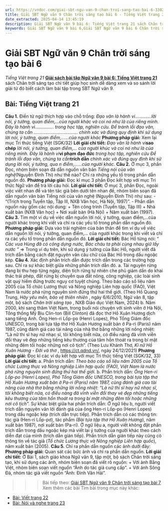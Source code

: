 ```yaml
---
url: https://vndoc.com/giai-sbt-ngu-van-9-chan-troi-sang-tao-bai-6-330270
title: Giải SBT Ngữ văn 9 Chân trời sáng tạo bài 6 - Tiếng Việt trang 21 - VnDoc.com
date_extracted: 2025-04-14 13:45:19
description: Giải SBT Ngữ văn 9 bài 6: Tiếng Việt trang 21 sách Chân trời sáng tạo có đáp án chi tiết cho các bạn cùng tham khảo.
keywords: Giải SBT Ngữ văn 9 bài 6,Giải SBT Ngữ văn 9 bài 6 Chân trời sáng tạo,Giải sách bài tập Ngữ văn CTST lớp 9,Ngữ văn lớp 9 Chân trời sáng tạo,giải bài tập ngữ văn lớp 9,bài Tiếng Việt trang 21,giải SBT ngữ văn 9 CTST trang 21
---
```


# Giải SBT Ngữ văn 9 Chân trời sáng tạo bài 6
 _Tiếng Việt trang 21_
[**Giải sách bài tập Ngữ văn 9 bài 6: Tiếng Việt trang 21**](<https://vndoc.com/giai-sbt-ngu-van-9-chan-troi-sang-tao-bai-6-330270>) sách Chân trời sáng tạo chi tiết giúp học sinh dễ dàng xem và so sánh lời giải từ đó biết cách làm bài tập trong SBT Ngữ văn 9.
## Bài: Tiếng Việt trang 21
**Câu 1.** Điền từ ngữ thích hợp vào chỗ trống:
_Đạo văn là hành vi………….lời nói, ý tưởng, quan điểm,…của người khác và coi nó như là của riêng mình. Đây là hành vi…………… trong học tập, nghiên cứu._
_Để tránh lỗi đạo văn, chúng ta cần ................................... chính xác và đúng quy định khi sử dụng lời nói, ý tưởng, quan điểm,......của người khác_
**Phương pháp giải:**
Xem lại mục Tri thức tiếng Việt \(SGK/32\)
**Lời giải chi tiết:**
_Đạo văn là hành vi_**sao chép** _lời nói, ý tưởng, quan điểm,... của người khúc và coi nó như là của riêng mình. Đây là hành vi_**vi phạm đạo đức** _trong học tập, nghiên cứu_
_Để tránh lỗi đạo văn, chúng ta cần_**trích dẫn** _chính xác và đúng quy định khi sử dụng lời nói, ý tưởng, qua_ _n_ _điểm,......của người khác._
**Câu 2.** Ở mục 3, phần Đọc, nhóm biên soạn đã dẫn nguồn văn bản _Tiếng nói của văn nghệ_\(Nguyễn Đình Thi\) như thế nào? Chỉ ra những yếu tố trong phần dẫn nguồn đó.
**Phương pháp giải:**
Đọc kĩ mục 3 phần Đọc kết hợp với mục Tri thức Ngữ văn để trả lời câu hỏi.
**Lời giải chi tiết:**
Ở mục 3, phần Đọc, ngoài việc viết nhan đề và tên tác giả bên dưới tên nhan đề, nhóm biên soạn đã dẫn nguồn văn bản Tiếng nói của văn nghệ \(Nguyễn Đình Thi\) như sau:
\- “\(Trích trong Tuyển tập, Tập III, NXB Văn học, Hà Nội, 1997\)”.
\- Phần dẫn nguồn này gồm các nội dung:
\+ Tên công trình \(Tuyển tập, Tập III\)
\+ Nhà xuất bản \(NXB Văn học\)
\+ Nơi xuất bản \(Hà Nội\)
\+ Năm xuất bản \(1997\).
**Câu 3.** Tìm một ví dụ về việc dẫn nguồn lời nói, ý tưởng, quan điểm,…của người khác trong khi viết và chỉ ra các yếu tố trong phần dẫn nguồn đó.
**Phương pháp giải:**
Dựa vào trải nghiệm của bản thân để tìm ví dụ về việc dẫn nguồn lời nói, ý tưởng, quan điểm,… của người khác trong khi viết và chỉ ra các yếu tố trong phần dẫn nguồn đó.
**Lời giải chi tiết:**
Bác Hồ từng nói: “ _Các vua Hùng đã có công dựng nước, Bác cháu ta phải cùng nhau giữ lấy nước_ _”_
=> Trong ví dụ trên, khi sử dụng ý tưởng của Bác Hồ, người viết đã trích dẫn bằng cách đặt nguyên văn câu chữ của Bác Hồ trong dấu ngoặc kép.
**Câu 4.** Xác định phần trích dẫn được trích dẫn trong các trường hợp sau. Chỉ ra sự khác biệt giữa những phần trích dẫn đó.
a. Tài nguyên rừng đang bị thu hẹp từng ngày, diện tích rừng tự nhiên che phủ giảm dần do khai thác trái phép, đất rừng bị chuyển qua đất nông, công nghiệp, các loài sinh vật quý hiếm đứng trước nguy cơ tuyệt chủng. Theo báo cáo số liệu năm 2005 của Tổ chức Lương thực và Nông nghiệp Liên hợp quốc \(FAO\), Việt Nam là nước phá rừng nguyên sinh đứng thứ hai thế giới.
\(Theo Hồ Quang Trung, _Hãy yêu mến, bảo vệ thiên nhiên_ , ngày 6/6/2010, Ngữ văn 8, tập một, bộ sách _Chân trời sáng tạo_ , NXB Giáo dục Việt Nam, 2024\)
b. Năm 2000, khi sang thăm Việt Nam, trong buổi nói chuyện với sinh viên ở Hà Nội, Tổng thống Mỹ Biu Clin-ton \(Bill Clinton\) đã đọc thơ Hồ Xuân Hương dịch sang tiếng Anh. Ông Hen-ri Lốp-po \(Henri Lopes\), Phó Tổng Giám đốc UNESCO, trong bài tựa tập thơ Hồ Xuân Hương xuất bản ở Pa-ri \(Paris\) năm 1987, cũng đánh giá cao tài năng của nhà thơ bằng những lời nồng nhiệt: “Là nữ thi sĩ hay nữ nhạc sĩ, tôi không biết nữa, có điều nàng đã vĩnh viễn đổi thay vẻ đẹp những tiếng kêu thương của tâm hồn thoát ra trong bí mật những đêm tối hoặc những nơi cô tịch”.
\(Theo Lưu Khánh Thơ, _Kì nữ Hồ Xuân Hương_ \- _Đời và thơ_ , https://ct.qdnd.vn/, ngày 24/12/2021\)
**Phương pháp giải:**
Đọc kĩ các ví dụ kết hợp với mục Tri thức tiếng Việt \(SGK/32, 33\)
**Lời giải chi tiết:**
a. Phần trích dẫn: _Theo báo cáo số liệu năm 2005 của Tổ chức Lương thực và Nông nghiệp Liên hợp quốc \(FAO\), Việt Nam là nước phá rừng nguyên sinh đứng thứ hai thế giới._
b. Phần trích dẫn: _Ông Hen-ri Lốp-po \(Henri Lopes\), Phó Tổng Giám đốc_
 _UNESCO, trong bài tựa tập thơ Hồ Xuân Hương xuất bản ở Pa-ri \(Paris\) năm 1987, cũng đánh giá cao tài năng của nhà thơ bằng những lời nồng nhiệt: “Là nữ thi sĩ hay nữ nhạc sĩ, tôi không biết nữa, có điều nàng đã vĩnh viễn đổi thay vẻ đẹp những tiếng kêu thương của tâm hồn thoát ra trong bí mật những đêm tối hoặc những nơi cô tịch"._
Sự khác biệt giữa hai phần trích dẫn: Ở ngữ liệu b, người viết trích dẫn nguyên văn lời đánh giá của ông Hen-ri Lốp-po \(Henri Lopes\) trong dấu ngoặc kép \(trích dẫn trực tiếp\). Phần trích dẫn có các thông tin: tác giả \(Hen-ri Lốp-pơ\), tác phẩm _\(Bài tựa tập thơ Hồ Xuân Hương_\), năm xuất bản 1987\), nơi xuất bản \(Pa-ri\).
Ở ngữ liệu a, người viết không đặt phần trích dẫn trong dấu ngoặc kép mà viết lại ý tưởng của người khác theo cách diễn đạt của mình \(trích dẫn gián tiếp\). Phần trích dẫn gián tiếp này cũng có thông tin về tác giả \(_Tổ chức Lương thực và Nông nghiệp Liên hợp quốc_\), năm xuất bản \(2005\).
**Câu 5.** Chỉ ra phần dẫn nguồn các ảnh dưới đây:
**Phương pháp giải:**
Quan sát các bức ảnh và chỉ ra phần dẫn nguồn.
**Lời giải chi tiết:**
Ở Bài 1, sách giáo khoa Ngữ văn 9, tập một, bộ sách Chân trời sáng tạo, khi sử dụng các ảnh, nhóm biên soạn đã viết rõ nguồn:
\+ Với ảnh Bằng Việt, nhóm biên soạn viết nguồn “Ảnh do tác giả cung cấp”.
\+ Với ảnh Sông Đà, nhóm tác giả viết nguồn “Ảnh: Đinh Văn Hải”.
>>> Bài tiếp theo: [Giải SBT Ngữ văn 9 Chân trời sáng tạo bài 7](<https://vndoc.com/giai-sbt-ngu-van-9-chan-troi-sang-tao-bai-7-330271>)
Xem thêm các bài Tìm bài trong mục này khác:
  * [Bài: Viết trang 22](</giai-sbt-ngu-van-9-chan-troi-sang-tao-bai-7-330271>)
  * [Bài: Nói và nghe trang 23](</giai-sbt-ngu-van-9-chan-troi-sang-tao-bai-8-330272>)

